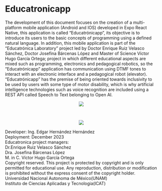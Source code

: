 # Educatronicapp
The development of this document focuses on the creation of a multi-platform mobile application (Android and IOS) developed in Expo React Native, this application is called “Educatrónicapp”, its objective is to introduce its users to the basic concepts of programming using a defined natural language. In addition, this mobile application is part of the “Educatrónica Laboratory” project led by Doctor Enrique Ruiz Velasco Sánchez, Doctor Josefina Bárcenas López and Master of Science Víctor Hugo García Ortega; project in which different educational aspects are mixed such as programming, electronics and pedagogical robotics, so the “Educatrónicapp” application has communication using DTMF tones to interact with an electronic interface and a pedagogical robot (elevator).
“Educatrónicapp” has the premise of being oriented towards inclusivity to be used by users with some type of motor disability, which is why artificial intelligence technologies such as voice recognition are included using a REST API called Speech to Text belonging to Open AI.
<br>
<p align="center">
<img src="https://github.com/EdgarHdz17/Educatronicapp/assets/47467891/e2fccb1e-1696-499c-bec3-c32e3958f51d">
</p>
<br>
<p align="center">
<img src="[https://github.com/EdgarHdzHdz17/Educatronicapp/assets/47467891/e483e7e1-446e-469e-97bc-0d6150a2fb81](https://github.com/EdgarHdzHdz17/Educatronicapp/assets/47467891/e9a81085-26b7-4164-8d02-6a3c28316949)](https://github.com/EdgarHdzHdz17/Educatronicapp/assets/47467891/e9a81085-26b7-4164-8d02-6a3c28316949)">
</p>
Developer: Ing. Edgar Hernández Hernández<br>
Deployment: December 2023<br>
Educatronica project managers:<br>
Dr.Enrique Ruiz Velasco Sánchez<br>
Dra. Josefina Bárcenas López<br>
M. in C. Víctor Hugo García Ortega<br>
Copyright reserved. This project is protected by copyright and is only permitted for educational use. Any reproduction, distribution or modification is prohibited without the express consent of the copyright holder.
Universidad Nacional Autonoma de México(UNAM)<br>
Instituto de Ciencias Aplicadas y Tecnologia(ICAT)
